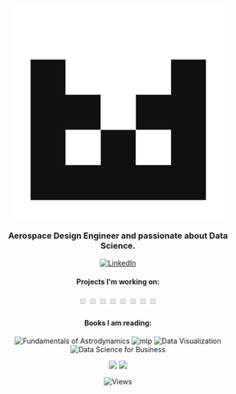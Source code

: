 <p align="center">
<img src="/images/identicon_bw_transparent.png" alt="identicon-bw" />
</p>
<div style="text-align:center;">
  <h3>Aerospace Design Engineer and passionate about Data Science.</h3>
  <p>
  <!--h4>Contact:</h4-->
  <a href="https://www.linkedin.com/in/franciscojperez-engineer/"><img alt="LinkedIn" src="https://img.shields.io/badge/LinkedIn-in-lightgrey" ></a>
   
  </p>
  <h4>Projects I'm working on:</h4>
  
  <img src="/images/loading.gif" alt="lloading" />
  
  
 <h4>Books I am reading: </h4>
 <p>
  <img alt="Fundamentals of Astrodynamics" src="https://i.gr-assets.com/images/S/compressed.photo.goodreads.com/books/1573306887l/15984639.jpg" width="19.5%" height="19.5%">
  <img alt="mlp" src="https://i.gr-assets.com/images/S/compressed.photo.goodreads.com/books/1591766339l/53928375._SY475_.jpg" width="20%" height="20%" >
  <img id="coverImage" alt="Data Visualization" src="https://i.gr-assets.com/images/S/compressed.photo.goodreads.com/books/1545849576l/39964443._SX318_.jpg" width="24%" height="24%">
  <img id="coverImage" alt="Data Science for Business" src="https://i.gr-assets.com/images/S/compressed.photo.goodreads.com/books/1374654260l/17912916.jpg" width="23%" height="23%">
  </p>
  <P>  
  <img src="https://github-readme-stats.vercel.app/api?username=Xavier4t" > 
    
  <img src="https://github-readme-stats.vercel.app/api/top-langs/?username=Xavier4t" >
  </p> 
  
  ![Views](https://komarev.com/ghpvc/?username=your-github-Xavier4t&color=lightgrey&style=flat-square)
 </div>






